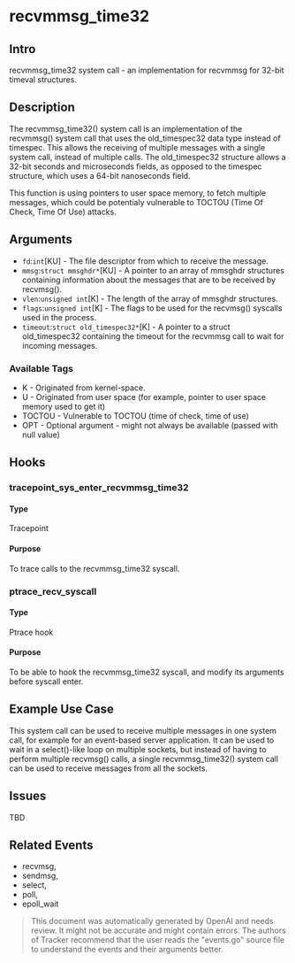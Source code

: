 
# recvmmsg_time32

## Intro
recvmmsg_time32 system call - an implementation for recvmmsg for 32-bit timeval structures.

## Description
The recvmmsg_time32() system call is an implementation of the recvmmsg() system call that uses the old_timespec32 data type instead of timespec. This allows the receiving of multiple messages with a single system call, instead of multiple calls. The old_timespec32 structure allows a 32-bit seconds and microseconds fields, as opposed to the timespec structure, which uses a 64-bit nanoseconds field.

This function is using pointers to user space memory, to fetch multiple messages, which could be potentialy vulnerable to TOCTOU (Time Of Check, Time Of Use) attacks.

## Arguments
* `fd`:`int`[KU] - The file descriptor from which to receive the message.
* `mmsg`:`struct mmsghdr*`[KU] - A pointer to an array of mmsghdr structures containing information about the messages that are to be received by recvmsg().
* `vlen`:`unsigned int`[K] - The length of the array of mmsghdr structures.
* `flags`:`unsigned int`[K] - The flags to be used for the recvmsg() syscalls used in the process.
* `timeout`:`struct old_timespec32*`[K] - A pointer to a struct old_timespec32 containing the timeout for the recvmmsg call to wait for incoming messages.

### Available Tags
* K - Originated from kernel-space.
* U - Originated from user space (for example, pointer to user space memory used to get it)
* TOCTOU - Vulnerable to TOCTOU (time of check, time of use)
* OPT - Optional argument - might not always be available (passed with null value)

## Hooks
### tracepoint_sys_enter_recvmmsg_time32
#### Type
Tracepoint
#### Purpose
To trace calls to the recvmmsg_time32 syscall.

### ptrace_recv_syscall
#### Type
Ptrace hook
#### Purpose
To be able to hook the recvmmsg_time32 syscall, and modify its arguments before syscall enter.

## Example Use Case
This system call can be used to receive multiple messages in one system call, for example for an event-based server application. It can be used to wait in a select()-like loop on multiple sockets, but instead of having to perform multiple recvmsg() calls, a single recvmmsg_time32() system call can be used to receive messages from all the sockets.

## Issues
TBD

## Related Events
* recvmsg,
* sendmsg,
* select,
* poll,
* epoll_wait

> This document was automatically generated by OpenAI and needs review. It might
> not be accurate and might contain errors. The authors of Tracker recommend that
> the user reads the "events.go" source file to understand the events and their
> arguments better.
